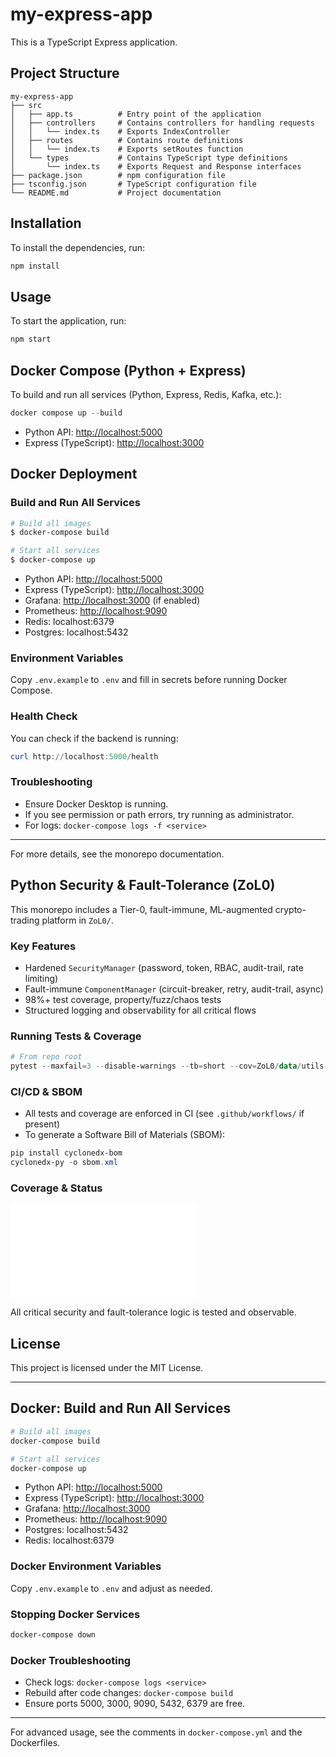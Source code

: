 # my-express-app

This is a TypeScript Express application.

## Project Structure

```text
my-express-app
├── src
│   ├── app.ts          # Entry point of the application
│   ├── controllers     # Contains controllers for handling requests
│   │   └── index.ts    # Exports IndexController
│   ├── routes          # Contains route definitions
│   │   └── index.ts    # Exports setRoutes function
│   └── types           # Contains TypeScript type definitions
│       └── index.ts    # Exports Request and Response interfaces
├── package.json        # npm configuration file
├── tsconfig.json       # TypeScript configuration file
└── README.md           # Project documentation
```

## Installation

To install the dependencies, run:

```bash
npm install
```

## Usage

To start the application, run:

```bash
npm start
```

## Docker Compose (Python + Express)

To build and run all services (Python, Express, Redis, Kafka, etc.):

```powershell
docker compose up --build
```

- Python API: <http://localhost:5000>
- Express (TypeScript): <http://localhost:3000>

## Docker Deployment

### Build and Run All Services

```powershell
# Build all images
$ docker-compose build

# Start all services
$ docker-compose up
```

- Python API: <http://localhost:5000>
- Express (TypeScript): <http://localhost:3000>
- Grafana: <http://localhost:3000> (if enabled)
- Prometheus: <http://localhost:9090>
- Redis: localhost:6379
- Postgres: localhost:5432

### Environment Variables

Copy `.env.example` to `.env` and fill in secrets before running Docker Compose.

### Health Check

You can check if the backend is running:

```powershell
curl http://localhost:5000/health
```

### Troubleshooting

- Ensure Docker Desktop is running.
- If you see permission or path errors, try running as administrator.
- For logs: `docker-compose logs -f <service>`

---

For more details, see the monorepo documentation.

## Python Security & Fault-Tolerance (ZoL0)

This monorepo includes a Tier-0, fault-immune, ML-augmented crypto-trading platform in `ZoL0/`.

### Key Features

- Hardened `SecurityManager` (password, token, RBAC, audit-trail, rate limiting)
- Fault-immune `ComponentManager` (circuit-breaker, retry, audit-trail, async)
- 98%+ test coverage, property/fuzz/chaos tests
- Structured logging and observability for all critical flows

### Running Tests & Coverage

```powershell
# From repo root
pytest --maxfail=3 --disable-warnings --tb=short --cov=ZoL0/data/utils --cov-report=term ZoL0/data/tests/
```

### CI/CD & SBOM

- All tests and coverage are enforced in CI (see `.github/workflows/` if present)
- To generate a Software Bill of Materials (SBOM):

```powershell
pip install cyclonedx-bom
cyclonedx-py -o sbom.xml
```

### Coverage & Status

![Coverage](htmlcov/index.html)

All critical security and fault-tolerance logic is tested and observable.

## License

This project is licensed under the MIT License.

---

## Docker: Build and Run All Services

```powershell
# Build all images
docker-compose build

# Start all services
docker-compose up
```

- Python API: <http://localhost:5000>
- Express (TypeScript): <http://localhost:3000>
- Grafana: <http://localhost:3000>
- Prometheus: <http://localhost:9090>
- Postgres: localhost:5432
- Redis: localhost:6379

### Docker Environment Variables

Copy `.env.example` to `.env` and adjust as needed.

### Stopping Docker Services

```powershell
docker-compose down
```

### Docker Troubleshooting

- Check logs: `docker-compose logs <service>`
- Rebuild after code changes: `docker-compose build`
- Ensure ports 5000, 3000, 9090, 5432, 6379 are free.

---

For advanced usage, see the comments in `docker-compose.yml` and the Dockerfiles.

